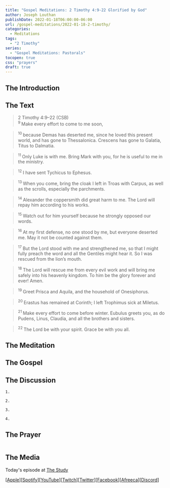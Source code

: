 ```yaml
---
title: "Gospel Meditations: 2 Timothy 4:9-22 Glorified by God"
author: Joseph Louthan
publishDate: 2022-01-18T06:00:00-06:00
url: /gospel-meditations/2022-01-18-2-timothy/
categories:
  - Meditations
tags:
  - "2 Timothy"
series:
  - "Gospel Meditations: Pastorals"
tocopen: true
css: "prayers"
draft: true
---
```

## The Introduction

<div style="page-break-after: always;"></div>

## The Text

>2 Timothy 4:9–22 (CSB)  
><sup> 9 </sup> Make every effort to come to me soon, 

><sup> 10 </sup> because Demas has deserted me, since he loved this present world, and has gone to Thessalonica. Crescens has gone to Galatia, Titus to Dalmatia. 

><sup> 11 </sup> Only Luke is with me. Bring Mark with you, for he is useful to me in the ministry. 

><sup> 12 </sup> I have sent Tychicus to Ephesus. 

><sup> 13 </sup> When you come, bring the cloak I left in Troas with Carpus, as well as the scrolls, especially the parchments. 

><sup> 14 </sup> Alexander the coppersmith did great harm to me. The Lord will repay him according to his works. 

><sup> 15 </sup> Watch out for him yourself because he strongly opposed our words. 

><sup> 16 </sup> At my first defense, no one stood by me, but everyone deserted me. May it not be counted against them. 

><sup> 17 </sup> But the Lord stood with me and strengthened me, so that I might fully preach the word and all the Gentiles might hear it. So I was rescued from the lion’s mouth. 

><sup> 18 </sup> The Lord will rescue me from every evil work and will bring me safely into his heavenly kingdom. To him be the glory forever and ever! Amen. 

><sup> 19 </sup> Greet Prisca and Aquila, and the household of Onesiphorus. 

><sup> 20 </sup> Erastus has remained at Corinth; I left Trophimus sick at Miletus. 

><sup> 21 </sup> Make every effort to come before winter. Eubulus greets you, as do Pudens, Linus, Claudia, and all the brothers and sisters. 

><sup> 22 </sup> The Lord be with your spirit. Grace be with you all.

<div style="page-break-after: always;"></div>

## The Meditation


## The Gospel


## The Discussion

```text
1. 
```

```text
2. 
```

```text
3. 
```

```text
4. 
```

## The Prayer

<div style='font-variant: small-caps;'>

</div>

```text

```

## The Media

Today's episode at [The Study](http://study.theologic.us/podcast/)

\[[Apple](https://podcasts.apple.com/us/podcast/the-study/id1557102127)\]\[[Spotify](https://open.spotify.com/show/0Xs5qsNvWePyRqcmtOTPkR)\]\[[YouTube](http://youtube.theologic.us)\]\[[Twitch](http://twitch.theologic.us)\]\[[Twitter](https://twitter.com/theologic_us)\]\[[Facebook](https://www.facebook.com/groups/462231051477464)\]\[[Afreeca](https://bj.afreecatv.com/theologicus)\]\[[Discord](http://discord.theologic.us)\]
